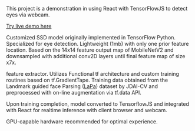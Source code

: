 This project is a demonstration in using React with TensorFlowJS to detect eyes via webcam.

[Try live demo here](https://jhanmtl.github.io/eye-detector/)

Customized SSD model originally implemented in TensorFlow Python. Specialized for eye detection. Lightweight (1mb) with only one prior feature location. Based on the 14x14 feature
output map of MobileNetV2 and downsampled with additional conv2D layers until final feature map of size x7x.

feature extractor. Utilizes Functional tf architecture and custom training routines based on tf.GradientTape. Training data obtained from the 
Landmark guided face Parsing ([LaPa](https://github.com/JDAI-CV/lapa-dataset)) dataset by JDAI-CV and preprocessed with on-line augmentation via tf.data API.

Upon training completion, model converted to TensorflowJS and integrated with React for realtime inference with client browser and webcam.

GPU-capable hardware recommended for optimal experience. 


